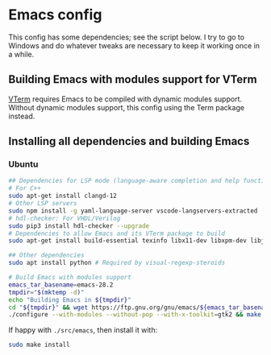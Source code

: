 # Emacs config

This config has some dependencies; see the script below. I try to go to Windows and do whatever tweaks are necessary to keep it working once in a while.

## Building Emacs with modules support for VTerm

[VTerm](https://github.com/akermu/emacs-libvterm) requires Emacs to be compiled with dynamic modules support. Without dynamic modules support, this config using the Term package instead.

## Installing all dependencies and building Emacs

### Ubuntu

```bash
## Dependencies for LSP mode (language-aware completion and help functions)
# For C++
sudo apt-get install clangd-12
# Other LSP servers
sudo npm install -g yaml-language-server vscode-langservers-extracted
# hdl-checker: For VHDL/Verilog
sudo pip3 install hdl-checker --upgrade
# Dependencies to allow Emacs and its VTerm package to build
sudo apt-get install build-essential texinfo libx11-dev libxpm-dev libjpeg-dev libpng-dev libgif-dev libtiff-dev libncurses-dev automake autoconf libgtk2.0-dev libtool-bin

## Other dependencies
sudo apt install python # Required by visual-regexp-steroids

# Build Emacs with modules support
emacs_tar_basename=emacs-28.2
tmpdir="$(mktemp -d)"
echo "Building Emacs in ${tmpdir}"
cd "${tmpdir}" && wget https://ftp.gnu.org/gnu/emacs/${emacs_tar_basename}.tar.xz && tar -xJf ${emacs_tar_basename}.tar.xz && cd ${emacs_tar_basename}
./configure --with-modules --without-pop --with-x-toolkit=gtk2 && make -j10
```

If happy with `./src/emacs`, then install it with:

```bash
sudo make install
```

